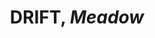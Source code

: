 ---
title: DRIFT, *Meadow*
layout: entry
presentation: side-by-side
object:
  - id: ptl-24706
order: 414
menu: false
---